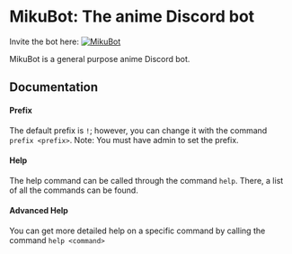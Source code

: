 # MikuBot: The anime Discord bot

Invite the bot here:
[![MikuBot](https://discordbots.org/api/widget/status/512354713602228265.png)](https://discordbots.org/bot/512354713602228265)

MikuBot is a general purpose anime Discord bot.

## Documentation

#### Prefix

The default prefix is `!`; however, you can change it with the command `prefix <prefix>`.
Note: You must have admin to set the prefix.

#### Help

The help command can be called through the command `help`. There, a list of all the commands can be found.

#### Advanced Help

You can get more detailed help on a specific command by calling the command `help <command>`
